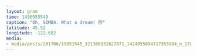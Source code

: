 ```yaml
---
layout: gram
time: 1496955549
caption: "Oh, SIMBA. What a dream! 😻"
latitude: 45.52
longitude: -122.682
media:
- media/posts/201706/19051545_321366331627071_1424055694717353984_n_17868856663080281.jpg
---
```

